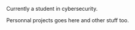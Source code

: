 Currently a student in cybersecurity.

Personnal projects goes here and other stuff too.

<!---
AltarusS/AltarusS is a ✨ special ✨ repository because its `README.md` (this file) appears on your GitHub profile.
You can click the Preview link to take a look at your changes.
--->

